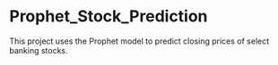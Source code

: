 # Prophet_Stock_Prediction
This project uses the Prophet model to predict closing prices of select banking stocks.
